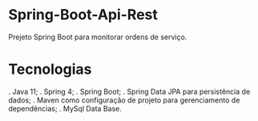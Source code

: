# Spring-Boot-Api-Rest
Prejeto Spring Boot para monitorar ordens de serviço.

# Tecnologias
. Java 11;
. Spring 4;
. Spring Boot;
. Spring Data JPA para persistência de dados;
. Maven como configuração de projeto para gerenciamento de dependências;
. MySql Data Base.
